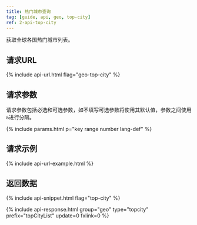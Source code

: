 ```yaml
---
title: 热门城市查询
tag: [guide, api, geo, top-city]
ref: 2-api-top-city
---
```


获取全球各国热门城市列表。

## 请求URL

{% include api-url.html flag="geo-top-city" %}

## 请求参数

请求参数包括必选和可选参数，如不填写可选参数将使用其默认值，参数之间使用 `&`进行分隔。

{% include params.html p="key range number lang-def" %}

## 请求示例

{% include api-url-example.html %}

## 返回数据

{% include api-snippet.html flag="top-city" %}

{% include api-response.html group="geo" type="topcity"  prefix="topCityList" update=0 fxlink=0 %}

